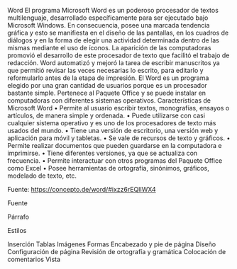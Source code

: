 Word
El programa Microsoft Word es un poderoso procesador de textos multilenguaje, desarrollado específicamente para ser ejecutado bajo Microsoft Windows. En consecuencia, posee una marcada tendencia gráfica y esto se manifiesta en el diseño de las pantallas, en los cuadros de diálogos y en la forma de elegir una actividad determinada dentro de las mismas mediante el uso de íconos.
La aparición de las computadoras promovió el desarrollo de este procesador de texto que facilitó el trabajo de redacción. Word automatizó y mejoró la tarea de escribir manuscritos ya que permitió revisar las veces necesarias lo escrito, para editarlo y reformularlo antes de la etapa de impresión.
El Word es un programa elegido por una gran cantidad de usuarios porque es un procesador bastante simple. Pertenece al Paquete Office y se puede instalar en computadoras con diferentes sistemas operativos.
Características de Microsoft Word
    • Permite al usuario escribir textos, monografías, ensayos o artículos, de manera simple y ordenada.
    • Puede utilizarse con casi cualquier sistema operativo y es uno de los procesadores de texto más usados del mundo.
    • Tiene una versión de escritorio, una versión web y aplicación para móvil y tabletas.
    • Se vale de recursos de texto y gráficos.
    • Permite realizar documentos que pueden guardarse en la computadora e imprimirse.
    • Tiene diferentes versiones, ya que se actualiza con frecuencia.
    • Permite interactuar con otros programas del Paquete Office como Excel
    • Posee herramientas de ortografía, sinónimos, gráficos, modelado de texto, etc.

Fuente: https://concepto.de/word/#ixzz6rEQlIWX4

Fuente

Párrafo

Estilos

Inserción
Tablas
Imágenes
Formas
Encabezado y pie de página
Diseño
Configuración de página
Revisión de ortografía y gramática
Colocación de comentarios
Vista